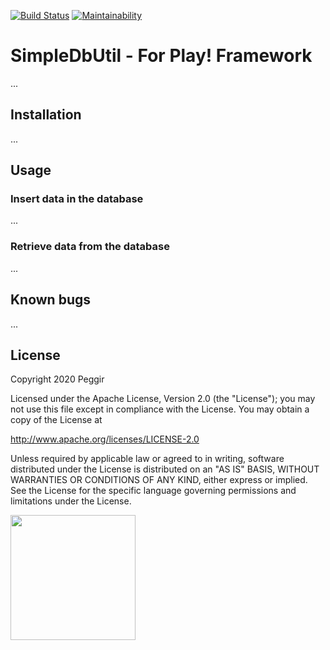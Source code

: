 [![Build Status](https://travis-ci.org/Peggir/SimpleDbUtil.svg?branch=master)](https://travis-ci.org/Peggir/SimpleDbUtil)
[![Maintainability](https://api.codeclimate.com/v1/badges/fee6c8e874238496311f/maintainability)](https://codeclimate.com/github/Peggir/SimpleDbUtil/maintainability)

# SimpleDbUtil - For Play! Framework
...

## Installation
...

## Usage
### Insert data in the database
...

### Retrieve data from the database
...

## Known bugs
...


## License
Copyright 2020 Peggir

Licensed under the Apache License, Version 2.0 (the "License");
you may not use this file except in compliance with the License.
You may obtain a copy of the License at

 http://www.apache.org/licenses/LICENSE-2.0

Unless required by applicable law or agreed to in writing, software
distributed under the License is distributed on an "AS IS" BASIS,
WITHOUT WARRANTIES OR CONDITIONS OF ANY KIND, either express or implied.
See the License for the specific language governing permissions and
limitations under the License.

<img src="https://peggir.com/wp-content/uploads/2020/02/peggir-logo-blue-resized.png" width="200">
